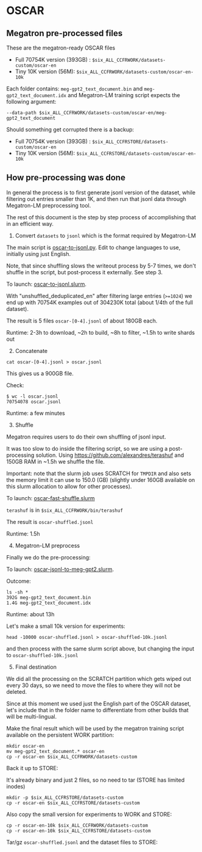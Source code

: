 # OSCAR


## Megatron pre-processed files

These are the megatron-ready OSCAR files

- Full 70754K version (393GB) : `$six_ALL_CCFRWORK/datasets-custom/oscar-en`
- Tiny 10K version (56M): `$six_ALL_CCFRWORK/datasets-custom/oscar-en-10k`

Each folder contains: `meg-gpt2_text_document.bin` and `meg-gpt2_text_document.idx` and Megatron-LM training script expects the following argument:
```
--data-path $six_ALL_CCFRWORK/datasets-custom/oscar-en/meg-gpt2_text_document
```

Should something get corrupted there is a backup:

- Full 70754K version (393GB) : `$six_ALL_CCFRSTORE/datasets-custom/oscar-en`
- Tiny 10K version (56M): `$six_ALL_CCFRSTORE/datasets-custom/oscar-en-10k`




## How pre-processing was done

In general the process is to first generate jsonl version of the dataset, while filtering out entries smaller than 1K, and then run that jsonl data through Megatron-LM preprocessing tool.

The rest of this document is the step by step process of accomplishing that in an efficient way.

1. Convert `datasets` to `jsonl` which is the format required by Megatron-LM

The main script is [oscar-to-jsonl.py](./oscar-to-jsonl.py). Edit to change languages to use, initially using just English.

Note, that since shuffling slows the writeout process by 5-7 times, we don't shuffle in the script, but post-process it externally. See step 3.

To launch: [oscar-to-jsonl.slurm](./oscar-to-jsonl.slurm).

With "unshuffled_deduplicated_en" after filtering large entries (`>=1024`) we end up with 70754K examples out of 304230K total (about 1/4th of the full dataset).

The result is 5 files `oscar-[0-4].jsonl` of about 180GB each.

Runtime: 2-3h to download, ~2h to build, ~8h to filter, ~1.5h to write shards out


2. Concatenate

```
cat oscar-[0-4].jsonl > oscar.jsonl
```

This gives us a 900GB file.

Check:
```
$ wc -l oscar.jsonl
70754078 oscar.jsonl
```

Runtime: a few minutes



3. Shuffle

Megatron requires users to do their own shuffling of jsonl input.

It was too slow to do inside the filtering script, so we are using a post-processing solution.
Using https://github.com/alexandres/terashuf and 150GB RAM in ~1.5h we shuffle the file.

Important: note that the slurm job uses SCRATCH for `TMPDIR` and also sets the memory limit it can use to 150.0 (GB) (slightly under 160GB available on this slurm allocation to allow for other processes).

To launch: [oscar-fast-shuffle.slurm](./oscar-fast-shuffle.slurm)

`terashuf` is in `$six_ALL_CCFRWORK/bin/terashuf`

The result is `oscar-shuffled.jsonl`

Runtime: 1.5h



4. Megatron-LM preprocess

Finally we do the pre-processing:

To launch: [oscar-jsonl-to-meg-gpt2.slurm](./oscar-jsonl-to-meg-gpt2.slurm).

Outcome:

```
ls -sh *
392G meg-gpt2_text_document.bin
1.4G meg-gpt2_text_document.idx
```


Runtime: about 13h

Let's make a small 10k version for experiments:

```
head -10000 oscar-shuffled.jsonl > oscar-shuffled-10k.jsonl
```
and then process with the same slurm script above, but changing the input to `oscar-shuffled-10k.jsonl`



5. Final destination

We did all the processing on the SCRATCH partition which gets wiped out every 30 days, so we need to move the files to where they will not be deleted.

Since at this moment we used just the English part of the OSCAR dataset, let's include that in the folder name to differentiate from other builds that will be multi-lingual.

Make the final result which will be used by the megatron training script available on the persistent WORK partition:

```
mkdir oscar-en
mv meg-gpt2_text_document.* oscar-en
cp -r oscar-en $six_ALL_CCFRWORK/datasets-custom
```

Back it up to STORE:

It's already binary and just 2 files, so no need to tar (STORE has limited inodes)
```
mkdir -p $six_ALL_CCFRSTORE/datasets-custom
cp -r oscar-en $six_ALL_CCFRSTORE/datasets-custom
```

Also copy the small version for experiments to WORK and STORE:
```
cp -r oscar-en-10k $six_ALL_CCFRWORK/datasets-custom
cp -r oscar-en-10k $six_ALL_CCFRSTORE/datasets-custom
```

Tar/gz `oscar-shuffled.jsonl` and the dataset files to STORE:

```


```
